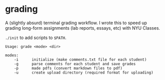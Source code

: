 # grading

A (slightly absurd) terminal grading workflow. I wrote this to speed up grading long-form assignments (lab reports, essays, etc) with NYU Classes.  

`./init` to add scripts to `$PATH`. 

```
Usage: grade <mode> <dir>

modes:
	-i		initialize (make comments.txt file for each student) 
	-g		parse comments for each student and save grades
	-p		made pdfs (convert markdown files to pdf)
	-u		create upload directory (required format for uploading)	
```
